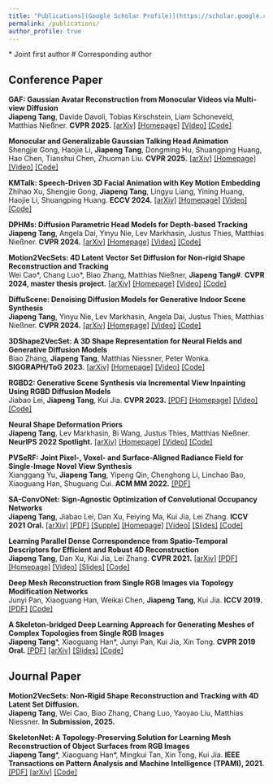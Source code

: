 ```yaml
---
title: "Publications[(Google Scholar Profile)](https://scholar.google.com/citations?user=llkY7TEAAAAJ&hl=zh-CN)"
permalink: /publications/
author_profile: true
---
```

\* Joint first author \# Corresponding author

## Conference Paper

<b>GAF: Gaussian Avatar Reconstruction from Monocular Videos via Multi-view Diffusion</b> <br> <b>Jiapeng Tang</b>, Davide Davoli, Tobias Kirschstein, Liam Schoneveld, Matthias Nießner. <b>CVPR 2025.</b> [[arXiv]](https://arxiv.org/abs/2412.10209) [[Homepage]](https://tangjiapeng.github.io/projects/GAF) [[Video]](https://www.youtube.com/embed/QuIYTljvhyg)  [[Code]](https://github.com/tangjiapeng/GAF) 

<b>Monocular and Generalizable Gaussian Talking Head Animation</b> <br> Shengjie Gong, Haojie Li, <b>Jiapeng Tang</b>, Dongming Hu, Shuangping Huang, Hao Chen, Tianshui Chen, Zhuoman Liu. <b>CVPR 2025.</b> [[arXiv]](https://arxiv.org/pdf/2504.00665)  [[Homepage]](https://tangjiapeng.github.io/projects/GAF) [[Video]](https://www.youtube.com/embed/QuIYTljvhyg)  [[Code]](https://github.com/tangjiapeng/GAF) 

<b>KMTalk: Speech-Driven 3D Facial Animation with Key Motion Embedding</b> <br> Zhihao Xu, Shengjie Gong, <b>Jiapeng Tang</b>, Lingyu Liang, Yining Huang, Haojie Li, Shuangping Huang. <b>ECCV 2024.</b> [[arXiv]](https://arxiv.org/abs/2409.01113)  [[Homepage]](https://tangjiapeng.github.io/projects/GAF) [[Video]](https://www.youtube.com/embed/QuIYTljvhyg)  [[Code]](https://github.com/ffxzh/KMTalk) 

<b>DPHMs: Diffusion Parametric Head Models for Depth-based Tracking</b> <br> <b>Jiapeng Tang</b>, Angela Dai, Yinyu Nie, Lev Markhasin, Justus Thies, Matthias Nießner. <b>CVPR 2024.</b> [[arXiv]](https://arxiv.org/abs/2312.01068.pdf) [[Homepage]](https://tangjiapeng.github.io/projects/DPHMs/) [[Video]](https://www.youtube.com/embed/w_EJ5LDJ7T4)  [[Code]](https://github.com/tangjiapeng/DPHMs)  

<b>Motion2VecSets: 4D Latent Vector Set Diffusion for Non-rigid Shape Reconstruction and Tracking</b> <br> Wei Cao\*, Chang Luo\*, Biao Zhang, Matthias Nießner, <b>Jiapeng Tang#</b>. <b>CVPR 2024, master thesis project.</b> [[arXiv]](https://arxiv.org/abs/2312.01068.pdf) [[Homepage]](https://vveicao.github.io/projects/Motion2VecSets/) [[Video]](https://youtu.be/aKfmzxTyU_I)  [[Code]](https://github.com/VVeiCao/Motion2VecSets)  

<b>DiffuScene: Denoising Diffusion Models for Generative Indoor Scene Synthesis</b> <br> <b>Jiapeng Tang</b>, Yinyu Nie, Lev Markhasin, Angela Dai, Justus Thies, Matthias Nießner. <b> CVPR 2024.</b> [[arXiv]](https://arxiv.org/abs/2303.14207.pdf) [[Homepage]](https://tangjiapeng.github.io/projects/DiffuScene/) [[Video]](https://www.youtube.com/embed/PFi-03T1lN0)  [[Code]](https://github.com/tangjiapeng/DiffuScene)  

<b>3DShape2VecSet: A 3D Shape Representation for Neural Fields and Generative Diffusion Models</b> <br> Biao Zhang, <b>Jiapeng Tang</b>, Matthias Niessner, Peter Wonka. <b> SIGGRAPH/ToG 2023.</b> [[arXiv]](https://arxiv.org/pdf/2301.11445.pdf) [[Homepage]](https://1zb.github.io/3DShape2VecSet/) [[Video]](https://www.youtube.com/watch?v=KKQsQccpBFk)  [[Code]](https://github.com/1zb/3DShape2VecSet)  

<b>RGBD2: Generative Scene Synthesis via Incremental View Inpainting Using RGBD Diffusion Models</b> <br> Jiabao Lei, <b>Jiapeng Tang</b>, Kui Jia. <b> CVPR 2023.</b> [[PDF]](https://openaccess.thecvf.com/content/CVPR2023/papers/Lei_RGBD2_Generative_Scene_Synthesis_via_Incremental_View_Inpainting_Using_RGBD_CVPR_2023_paper.pdf) [[Homepage]](https://jblei.site/proj/rgbd-diffusion/) [[Video]](https://youtu.be/lxR5gMvw_Aw)  [[Code]](https://github.com/Karbo123/RGBD-Diffusion) 

<b>Neural Shape Deformation Priors</b> <br> <b>Jiapeng Tang</b>, Lev Markhasin, Bi Wang, Justus Thies, Matthias Nießner. <b>NeurIPS 2022 Spotlight.</b> [[arXiv]](https://arxiv.org/pdf/2210.05616.pdf) [[Homepage]](https://tangjiapeng.github.io/projects/NSDP/) [[Video]](https://youtu.be/neKuf85H0nE)  [[Code]](https://github.com/tangjiapeng/NSDP) 

<b>PVSeRF: Joint Pixel-, Voxel- and Surface-Aligned Radiance Field for Single-Image Novel View Synthesis</b>  <br>  Xianggang Yu, <b>Jiapeng Tang</b>, Yipeng Qin, Chenghong Li, Linchao Bao, Xiaoguang Han, Shuguang Cui. <b>ACM MM 2022.</b> [[PDF]](https://arxiv.org/abs/2202.04879)

<b>SA-ConvONet: Sign-Agnostic Optimization of Convolutional Occupancy Networks</b> <br> <b>Jiapeng Tang</b>, Jiabao Lei, Dan Xu, Feiying Ma, Kui Jia, Lei Zhang. <b>ICCV 2021 Oral.</b> [[arXiv]](https://arxiv.org/abs/2105.03582) [[PDF]](https://openaccess.thecvf.com/content/ICCV2021/papers/Tang_SA-ConvONet_Sign-Agnostic_Optimization_of_Convolutional_Occupancy_Networks_ICCV_2021_paper.pdf) [[Supple]](https://openaccess.thecvf.com/content/ICCV2021/supplemental/Tang_SA-ConvONet_Sign-Agnostic_Optimization_ICCV_2021_supplemental.pdf) [[Homepage]](https://tangjiapeng.github.io/projects/SA-ConvONet/) [[Video]](https://www.youtube.com/watch?v=kus2JEgBqQg) [[Slides]](http://tangjiapeng.github.io/files/ICCV21_Slides.pdf) [[Code]](https://github.com/tangjiapeng/SA-ConvONet) 

<b>Learning Parallel Dense Correspondence from Spatio-Temporal Descriptors
for Efficient and Robust 4D Reconstruction</b> <br> <b>Jiapeng Tang</b>, Dan Xu, Kui Jia, Lei Zhang. <b> CVPR 2021.</b> [[arXiv]](https://arxiv.org/pdf/2103.16341.pdf) [[PDF]](https://openaccess.thecvf.com/content/CVPR2021/papers/Tang_Learning_Parallel_Dense_Correspondence_From_Spatio-Temporal_Descriptors_for_Efficient_and_CVPR_2021_paper.pdf) [[Homepage]](https://tangjiapeng.github.io/LPDC-Net) [[Video]](https://youtu.be/dhmuuzfRpNs) [[Slides]](http://tangjiapeng.github.io/files/CVPR21_Slides.pdf) [[Code]](https://github.com/Gorilla-Lab-SCUT/LPDC-Net)

<b>Deep Mesh Reconstruction from Single RGB Images
via Topology Modification Networks</b> <br> Junyi Pan, Xiaoguang Han, Weikai Chen, <b>Jiapeng Tang</b>, Kui Jia. <b> ICCV 2019.</b> [[PDF]](https://openaccess.thecvf.com/content_ICCV_2019/papers/Pan_Deep_Mesh_Reconstruction_From_Single_RGB_Images_via_Topology_Modification_ICCV_2019_paper.pdf) [[Code]](https://github.com/jnypan/TMNet)

<b>A Skeleton-bridged Deep Learning Approach for Generating Meshes
of Complex Topologies from Single RGB Images</b> <br> <b>Jiapeng Tang</b>\*, Xiaoguang Han\*, Junyi Pan, Kui Jia, Xin Tong. <b>CVPR 2019 Oral.</b> [[PDF]](https://openaccess.thecvf.com/content_CVPR_2019/papers/Tang_A_Skeleton-Bridged_Deep_Learning_Approach_for_Generating_Meshes_of_Complex_CVPR_2019_paper.pdf) [[arXiv]](https://arxiv.org/abs/1903.04704) [[Slides]](http://tangjiapeng.github.io/files/CVPR19_Slides.pdf) [[Code]](https://github.com/Gorilla-Lab-SCUT/SkeletonBridgeRecon)

## Journal Paper
<b>Motion2VecSets: Non-Rigid Shape Reconstruction and Tracking with 4D Latent Set Diffusion.</b> <br> <b>Jiapeng Tang</b>, Wei Cao, Biao Zhang, Chang Luo, Yaoyao Liu, Matthias Niessner.  <b> In Submission, 2025.</b>


<b>SkeletonNet: A Topology-Preserving Solution for Learning Mesh Reconstruction of Object Surfaces from RGB Images</b> <br> <b>Jiapeng Tang</b>\*, Xiaoguang Han\*, Mingkui Tan, Xin Tong, Kui Jia. <b> IEEE Transactions on Pattern Analysis and Machine Intelligence (TPAMI), 2021.</b> [[PDF]](https://ieeexplore.ieee.org/document/9448418) [[arXiv]](https://arxiv.org/pdf/2008.05742.pdf) [[Code]](https://github.com/Gorilla-Lab-SCUT/SkeletonNet)
